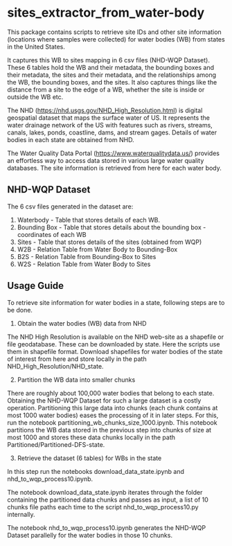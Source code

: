 # sites_extractor_from_water-body

This package contains scripts to retrieve site IDs and other site information (locations where samples were collected) for water bodies (WB) from states in the United States. 

It captures this WB to sites mapping in 6 csv files (NHD-WQP Dataset). These 6 tables hold the WB and their metadata, the bounding boxes and their metadata, the sites and their metadata, and the relationships among the WB, the bounding boxes, and the sites. It also captures things like the distance from a site to the edge of a WB, whether the site is inside or outside the WB etc.


The NHD (https://nhd.usgs.gov/NHD_High_Resolution.html) is digital geospatial dataset that maps the surface water of US. It represents the water drainage network of the US with features such as rivers, streams, canals, lakes, ponds, coastline, dams, and stream gages.
Details of water bodies in each state are obtained from NHD.

The Water Quality Data Portal (https://www.waterqualitydata.us/) provides an effortless way to access data stored in various large water quality databases. The site information is retrieved from here for each water body. 


## NHD-WQP Dataset ##

The 6 csv files generated in the dataset are: 

1. Waterbody - Table that stores details of each WB.
2. Bounding Box - Table that stores details about the bounding box - coordinates of each WB
3. Sites - Table that stores details of the sites (obtained from WQP)
4. W2B - Relation Table from Water Body to Bounding-Box
5. B2S - Relation Table from Bounding-Box to Sites
6. W2S - Relation Table from Water Body to Sites

## Usage Guide ##

To retrieve site information for water bodies in a state, following steps are to be done.

1. Obtain the water bodies (WB) data from NHD

The NHD High Resolution is available on the NHD web-site as a shapefile or file geodatabase. These can be downloaded by state. Here the scripts use them in shapefile format. Download shapefiles for water bodies of the state of interest from here and store locally in the path NHD_High_Resolution/NHD_state. 




2. Partition the WB data into smaller chunks

There are roughly about 100,000 water bodies that belong to each state. Obtaining the NHD-WQP Dataset for such a large dataset is a costly operation. Partitioning this large data into chunks (each chunk contains at most 1000 water bodies) eases the processing of it in later steps. For this, run the notebook partitioning_wb_chunks_size_1000.ipynb. This notebook partitions the WB data stored in the previous step into chunks of size at most 1000 and stores these data chunks locally in the path Partitioned/Partitioned-DFS-state.



3. Retrieve the dataset (6 tables) for WBs in the state

In this step run the notebooks download_data_state.ipynb and nhd_to_wqp_process10.ipynb. 

The notebook download_data_state.ipynb iterates through the folder containing the partitioned data chunks and passes as input, a list of 10 chunks file paths each time to the script nhd_to_wqp_process10.py internally.

The notebook nhd_to_wqp_process10.ipynb generates the NHD-WQP Dataset parallelly for the water bodies in those 10 chunks.


